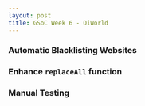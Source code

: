 ```yaml
---
layout: post
title: GSoC Week 6 - OiWorld
---
```


### Automatic Blacklisting Websites

### Enhance `replaceAll` function

### Manual Testing
